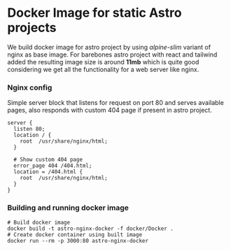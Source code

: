 # Docker Image for static Astro projects
We build docker image for astro project by using _alpine-slim_ variant of nginx as base image.
For barebones astro project with react and tailwind added the resulting image size is around **11mb** which is quite good considering we get all the functionality for a web server like nginx.

### Nginx config
Simple server block that listens for request on port 80 and serves available pages, also responds with custom 404 page if present in astro project. 
```nginx
server {
  listen 80;
  location / {
    root  /usr/share/nginx/html;
  }

  # Show custom 404 page 
  error_page 404 /404.html;
  location = /404.html {
    root  /usr/share/nginx/html;
  }
}
```


### Building and running docker image
```
# Build docker image
docker build -t astro-nginx-docker -f docker/Docker .
# Create docker container using built image
docker run --rm -p 3000:80 astro-nginx-docker
```
